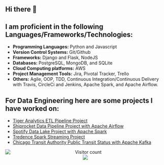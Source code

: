 ## Hi there 👋

</p>


## I am proficient in the following Languages/Frameworks/Technologies:

- <strong>Programming Languages:</strong> Python and Javascript
- <strong>Version Control Systems:</strong> Git/Github
- <strong>Frameworks:</strong> Django and Flask, NodeJS 
- <strong>Databases:</strong> PostgreSQL, MongoDB, and SQLite
- <strong>Cloud Computing platforms:</strong> AWS 
- <strong>Project Management Tools:</strong> Jira, Pivotal Tracker, Trello
- <strong>Others:</strong> Agile, OOP, TDD, Continuous Integration/Continuous Delivery with Travis, CircleCi and Jenkins, Apache Spark, and Apache Airflow.


## For Data Engineering here are some projects I have worked on:
<ul>
<li><a href="https://github.com/17mihir/Stackfolio-s-Data-Engineering-Captsone-Project.git" target="_blank">Tiger Analytics ETL Pipeline Project</a></li>
<li><a href="https://github.com/17mihir/Stackfolio-s-Sparkify-Data-Pipeline-Project-with-Apache-Airflow.git" target="_blank">Shiprocket Data Pipeline Project with Apache Airflow</a></li>
<li><a href="https://github.com/17mihir/Sparkify-Data-Lake-Project-with-Apache-Spark.git" target="_blank">Spotify Data Lake Project with Apache Spark</a></li>
<li><a href="https://github.com/17mihir/Spark-Streaming-Project.git" target="_blank">Tredence Spark Streaming Project</a></li>
<li><a href="https://github.com/17mihir/Public-Transit-Status-with-Apache-Kafka.git" target="_blank">Chicago Transit Authority Public Transit Status with Apache Kafka</a></li>
</ul>


  <img align="left" src="https://github-readme-stats.vercel.app/api/?username=jonathankamau&repo=github-readme-stats&hide=stars,contribs&count_private=true&show_icons=true&theme=merko" />
 <p align="center"> 
  Visitor count<br>
  <img src="https://profile-counter.glitch.me/jonathankamau/count.svg" />
</p>
<!--
**jonathankamau/jonathankamau** is a ✨ _special_ ✨ repository because its `README.md` (this file) appears on your GitHub profile.

Here are some ideas to get you started:

- 🔭 I’m currently working on ...
- 🌱 I’m currently learning ...
- 👯 I’m looking to collaborate on ...
- 🤔 I’m looking for help with ...
- 💬 Ask me about ...
- 📫 How to reach me: ...
- 😄 Pronouns: ...
- ⚡ Fun fact: ...
-->

